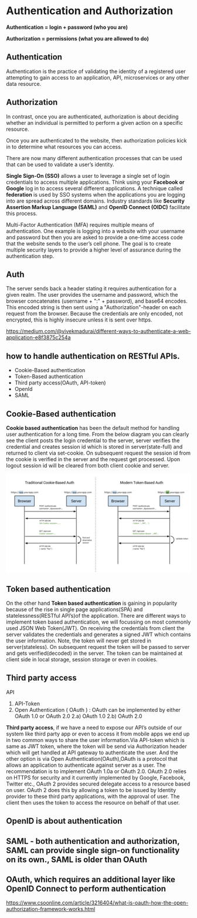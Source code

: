 # Authentication and Authorization

**Authentication = login + password (who you are)**

**Authorization = permissions (what you are allowed to do)**

## Authentication
Authentication is the practice of validating the identity of a registered user attempting to gain access to an application, API, microservices or any other data resource. 

## Authorization
In contrast, once you are authenticated, authorization is about deciding whether an individual is permitted to perform a given action on a specific resource.

Once you are authenticated to the website, then authorization policies kick in to determine what resources you can access.

There are now many different authentication processes that can be used that can be used to validate a user’s identity.

**Single Sign-On (SSO)** allows a user to leverage a single set of login credentials to access multiple applications. Think using your **Facebook or Google** log in to access several different applications. A technique called **federation** is used by SSO systems when the applications you are logging into are spread across different domains. Industry standards like **Security Assertion Markup Language (SAML)** and **OpenID Connect (OIDC)** facilitate this process.

Multi-Factor Authentication (MFA) requires multiple means of authentication. One example is logging into a website with your username and password but then you are asked to provide a one-time access code that the website sends to the user’s cell phone. The goal is to create multiple security layers to provide a higher level of assurance during the authentication step.


## Auth

The server sends back a header stating it requires authentication for a given realm. The user provides the username and password, which the browser concatenates (username + ":" + password), and base64 encodes. This encoded string is then sent using a "Authorization"-header on each request from the browser. Because the credentials are only encoded, not encrypted, this is highly insecure unless it is sent over https.

https://medium.com/@vivekmadurai/different-ways-to-authenticate-a-web-application-e8f3875c254a

## how to handle authentication on RESTful APIs.

* Cookie-Based authentication
* Token-Based authentication
* Third party access(OAuth, API-token)
* OpenId
* SAML



## Cookie-Based authentication

**Cookie based authentication** has been the default method for handling user authentication for a long time. From the below diagram you can clearly see the client posts the login credential to the server, server verifies the credential and creates session id which is stored in server(state-full) and returned to client via set-cookie. On subsequent request the session id from the cookie is verified in the server and the request get processed. Upon logout session id will be cleared from both client cookie and server.

![alt text](tokenbasedauthe.png)

## Token based authentication
On the other hand **Token based authentication** is gaining in popularity because of the rise in single page applications(SPA) and statelessness(RESTful API’s)of the application. There are different ways to implement token based authentication, we will focussing on most commonly used JSON Web Token(JWT). On receiving the credentials from client the server validates the credentials and generates a signed JWT which contains the user information. Note, the token will never get stored in server(stateless). On subsequent request the token will be passed to server and gets verified(decoded) in the server. The token can be maintained at client side in local storage, session storage or even in cookies.

## Third party access

API 
1) API-Token
2) Open Authentication ( OAuth ) : OAuth can be implemented by either OAuth 1.0 or OAuth 2.0
  2.a) OAuth 1.0
  2.b) OAuth 2.0
  
**Third party access**, if we have a need to expose our API’s outside of our system like third party app or even to access it from mobile apps we end up in two common ways to share the user information.Via API-token which is same as JWT token, where the token will be send via Authorization header which will get handled at API gateway to authenticate the user. And the other option is via Open Authentication(OAuth),OAuth is a protocol that allows an application to authenticate against server as a user. The recommendation is to implement OAuth 1.0a or OAuth 2.0. OAuth 2.0 relies on HTTPS for security and it currently implemented by Google, Facebook, Twitter etc., OAuth 2 provides secured delegate access to a resource based on user. OAuth 2 does this by allowing a token to be issued by Identity provider to these third party applications, with the approval of user. The client then uses the token to access the resource on behalf of that user.


## OpenID is about authentication

## SAML - both authentication and authorization, SAML can provide single sign-on functionality on its own., SAML is older than OAuth

## OAuth, which requires an additional layer like OpenID Connect to perform authentication

https://www.csoonline.com/article/3216404/what-is-oauth-how-the-open-authorization-framework-works.html
